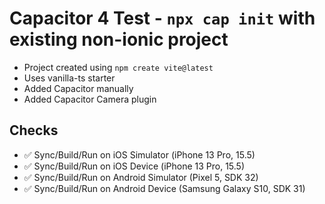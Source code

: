 # Capacitor 4 Test - `npx cap init` with existing non-ionic project

* Project created using `npm create vite@latest`
* Uses vanilla-ts starter
* Added Capacitor manually
* Added Capacitor Camera plugin

## Checks

* ✅ Sync/Build/Run on iOS Simulator (iPhone 13 Pro, 15.5)
* ✅ Sync/Build/Run on iOS Device (iPhone 13 Pro, 15.5)
* ✅ Sync/Build/Run on Android Simulator (Pixel 5, SDK 32)
* ✅ Sync/Build/Run on Android Device (Samsung Galaxy S10, SDK 31)